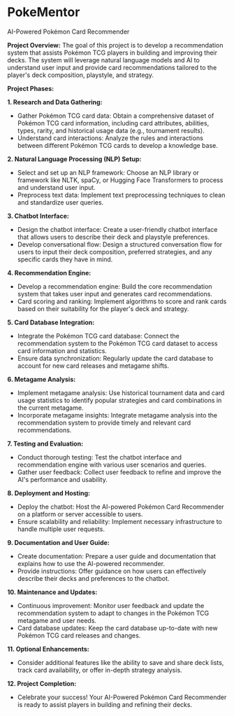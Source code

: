 # PokeMentor
AI-Powered Pokémon Card Recommender

**Project Overview:**
The goal of this project is to develop a recommendation system that assists Pokémon TCG players in building and improving their decks. The system will leverage natural language models and AI to understand user input and provide card recommendations tailored to the player's deck composition, playstyle, and strategy.

**Project Phases:**

**1. Research and Data Gathering:**
   - Gather Pokémon TCG card data: Obtain a comprehensive dataset of Pokémon TCG card information, including card attributes, abilities, types, rarity, and historical usage data (e.g., tournament results).
   - Understand card interactions: Analyze the rules and interactions between different Pokémon TCG cards to develop a knowledge base.

**2. Natural Language Processing (NLP) Setup:**
   - Select and set up an NLP framework: Choose an NLP library or framework like NLTK, spaCy, or Hugging Face Transformers to process and understand user input.
   - Preprocess text data: Implement text preprocessing techniques to clean and standardize user queries.

**3. Chatbot Interface:**
   - Design the chatbot interface: Create a user-friendly chatbot interface that allows users to describe their deck and playstyle preferences.
   - Develop conversational flow: Design a structured conversation flow for users to input their deck composition, preferred strategies, and any specific cards they have in mind.

**4. Recommendation Engine:**
   - Develop a recommendation engine: Build the core recommendation system that takes user input and generates card recommendations.
   - Card scoring and ranking: Implement algorithms to score and rank cards based on their suitability for the player's deck and strategy.

**5. Card Database Integration:**
   - Integrate the Pokémon TCG card database: Connect the recommendation system to the Pokémon TCG card dataset to access card information and statistics.
   - Ensure data synchronization: Regularly update the card database to account for new card releases and metagame shifts.

**6. Metagame Analysis:**
   - Implement metagame analysis: Use historical tournament data and card usage statistics to identify popular strategies and card combinations in the current metagame.
   - Incorporate metagame insights: Integrate metagame analysis into the recommendation system to provide timely and relevant card recommendations.

**7. Testing and Evaluation:**
   - Conduct thorough testing: Test the chatbot interface and recommendation engine with various user scenarios and queries.
   - Gather user feedback: Collect user feedback to refine and improve the AI's performance and usability.

**8. Deployment and Hosting:**
   - Deploy the chatbot: Host the AI-powered Pokémon Card Recommender on a platform or server accessible to users.
   - Ensure scalability and reliability: Implement necessary infrastructure to handle multiple user requests.

**9. Documentation and User Guide:**
   - Create documentation: Prepare a user guide and documentation that explains how to use the AI-powered recommender.
   - Provide instructions: Offer guidance on how users can effectively describe their decks and preferences to the chatbot.

**10. Maintenance and Updates:**
   - Continuous improvement: Monitor user feedback and update the recommendation system to adapt to changes in the Pokémon TCG metagame and user needs.
   - Card database updates: Keep the card database up-to-date with new Pokémon TCG card releases and changes.

**11. Optional Enhancements:**
   - Consider additional features like the ability to save and share deck lists, track card availability, or offer in-depth strategy analysis.

**12. Project Completion:**
   - Celebrate your success! Your AI-Powered Pokémon Card Recommender is ready to assist players in building and refining their decks.
